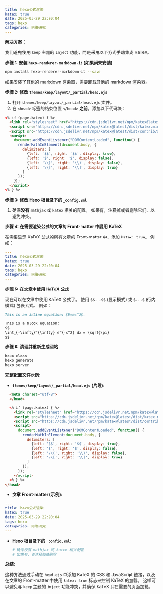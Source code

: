 ```yaml
---
title: hexo公式渲染
katex: true
date: 2025-03-29 22:20:04
tags: hexo
categories: 网络研究
---
```


**解决方案：**

我们避免使用 `keep` 主题的 `inject` 功能，而是采用以下方式手动集成 KaTeX。

**步骤 1: 安装 `hexo-renderer-markdown-it` (如果尚未安装)**

   ```bash
   npm install hexo-renderer-markdown-it --save
   ```
   如果安装了其他的 markdown 渲染器，需要卸载其他的 markdown 渲染器。

**步骤 2: 修改 `themes/keep/layout/_partial/head.ejs`**

1.  打开 `themes/keep/layout/_partial/head.ejs` 文件。
2.  在 `<head>` 标签的结束位置 `</head>` **之前**，添加以下代码块：

```html
<% if (page.katex) { %>
  <link rel="stylesheet" href="https://cdn.jsdelivr.net/npm/katex@latest/dist/katex.min.css">
  <script src="https://cdn.jsdelivr.net/npm/katex@latest/dist/katex.min.js"></script>
  <script src="https://cdn.jsdelivr.net/npm/katex@latest/dist/contrib/auto-render.min.js"></script>
  <script>
    document.addEventListener("DOMContentLoaded", function() {
      renderMathInElement(document.body, {
        delimiters: [
          {left: '$$', right: '$$', display: true},
          {left: '$', right: '$', display: false},
          {left: '\\(', right: '\\)', display: false},
          {left: '\\[', right: '\\]', display: true}
        ]
      });
    });
  </script>
<% } %>
```

**步骤 3: 修改 Hexo 根目录下的 `_config.yml`**

1.  确保**没有** `mathjax` 或 `katex` 相关的配置。 如果有，注释掉或者删除它们，以避免冲突。

**步骤 4: 在需要渲染公式的文章的 Front-matter 中启用 KaTeX**

   在需要显示 KaTeX 公式的所有文章的 Front-matter 中，添加 `katex: true`。 例如：

```yaml
---
title: hexo公式渲染
katex: true
date: 2025-03-29 22:20:04
tags: hexo
categories: 网络研究
---
```

**步骤 5: 在文章中使用 KaTeX 公式**

   现在可以在文章中使用 KaTeX 公式了。 使用 `$$...$$` (显示模式) 或 `$...$` (行内模式) 包裹公式。 例如：

```markdown
This is an inline equation: $E=mc^2$.

This is a block equation:
$$
\int_{-\infty}^{\infty} e^{-x^2} dx = \sqrt{\pi}
$$
```

**步骤 6: 清理并重新生成网站**

   ```bash
   hexo clean
   hexo generate
   hexo server
   ```

**完整配置文件示例:**

*   **`themes/keep/layout/_partial/head.ejs` (片段):**

```html
  <meta charset="utf-8">
  </head>

  <% if (page.katex) { %>
    <link rel="stylesheet" href="https://cdn.jsdelivr.net/npm/katex@latest/dist/katex.min.css">
    <script src="https://cdn.jsdelivr.net/npm/katex@latest/dist/katex.min.js"></script>
    <script src="https://cdn.jsdelivr.net/npm/katex@latest/dist/contrib/auto-render.min.js"></script>
    <script>
      document.addEventListener("DOMContentLoaded", function() {
        renderMathInElement(document.body, {
          delimiters: [
            {left: '$$', right: '$$', display: true},
            {left: '$', right: '$', display: false},
            {left: '\\(', right: '\\)', display: false},
            {left: '\\[', right: '\\]', display: true}
          ]
        });
      });
    </script>
  <% } %>
</head>
```

*   **文章 Front-matter (示例):**

```yaml
---
title: hexo公式渲染
katex: true
date: 2025-03-29 22:20:04
tags: hexo
categories: 网络研究
---
```

*   **Hexo 根目录下的 `_config.yml`:**

    ```yaml
    # 确保没有 mathjax 或 katex 相关配置
    # 如果有，请注释掉或删除
    ```

**总结:**

这种方法通过手动在 `head.ejs` 中添加 KaTeX 的 CSS 和 JavaScript 链接，以及在文章的 Front-matter 中使用 `katex: true` 标志来控制 KaTeX 的加载。 这样可以避免与 `keep` 主题的 `inject` 功能冲突，并确保 KaTeX 只在需要的页面加载。

